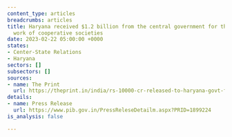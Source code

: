 ```yaml
---
content_type: articles
breadcrumbs: articles
title: Haryana received $1.2 billion from the central government for the developmental
  work of cooperative societies
date: 2023-02-22 05:00:00 +0000
states:
- Center-State Relations
- Haryana
sectors: []
subsectors: []
sources:
- name: The Print
  url: https://theprint.in/india/rs-10000-cr-released-to-haryana-govt-for-development-of-cooperative-societies-amit-shah/1371814/
details:
- name: Press Release
  url: https://www.pib.gov.in/PressReleseDetailm.aspx?PRID=1899224
is_analysis: false

---
```

